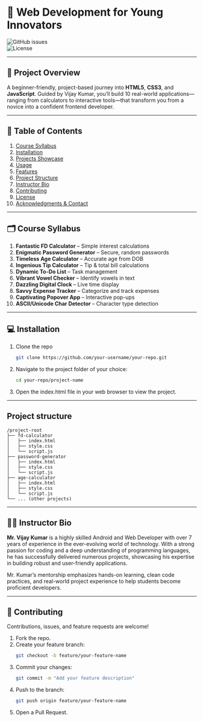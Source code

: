 <!-- Title & Badges -->
# 🚀 Web Development for Young Innovators  
![GitHub issues](https://img.shields.io/github/issues/your-username/your-repo)  
![License](https://img.shields.io/github/license/your-username/your-repo)

---

## 📖 Project Overview  
A beginner-friendly, project-based journey into **HTML5**, **CSS3**, and **JavaScript**. Guided by Vijay Kumar, you’ll build 10 real-world applications—ranging from calculators to interactive tools—that transform you from a novice into a confident frontend developer.

---

## 📑 Table of Contents  
1. [Course Syllabus](#course-syllabus)  
2. [Installation](#installation)  
3. [Projects Showcase](#projects-showcase)  
4. [Usage](#usage)  
5. [Features](#features)  
6. [Project Structure](#project-structure)  
7. [Instructor Bio](#instructor-bio)  
8. [Contributing](#contributing)  
9. [License](#license)  
10. [Acknowledgments & Contact](#acknowledgments--contact)

---

## 🗂️ Course Syllabus  
1. **Fantastic FD Calculator** – Simple interest calculations  
2. **Enigmatic Password Generator** – Secure, random passwords  
3. **Timeless Age Calculator** – Accurate age from DOB  
4. **Ingenious Tip Calculator** – Tip & total bill calculations  
5. **Dynamic To-Do List** – Task management  
6. **Vibrant Vowel Checker** – Identify vowels in text  
7. **Dazzling Digital Clock** – Live time display  
8. **Savvy Expense Tracker** – Categorize and track expenses  
9. **Captivating Popover App** – Interactive pop-ups  
10. **ASCII/Unicode Char Detector** – Character type detection  

---

## 💻 Installation  
1. Clone the repo  
   ```bash
   git clone https://github.com/your-username/your-repo.git
2. Navigate to the project folder of your choice:
   ```bash
   cd your-repo/project-name
3. Open the index.html file in your web browser to view the project.
---
## Project structure

    /project-root
    ├── fd-calculator
    │   ├── index.html
    │   ├── style.css
    │   └── script.js
    ├── password-generator
    │   ├── index.html
    │   ├── style.css
    │   └── script.js
    ├── age-calculator
    │   ├── index.html
    │   ├── style.css
    │   └── script.js
    └── ... (other projects)


---

## 👨‍🏫 Instructor Bio

**Mr. Vijay Kumar** is a highly skilled Android and Web Developer with over 7 years of experience in the ever-evolving world of technology. With a strong passion for coding and a deep understanding of programming languages, he has successfully delivered numerous projects, showcasing his expertise in building robust and user-friendly applications.

Mr. Kumar’s mentorship emphasizes hands-on learning, clean code practices, and real-world project experience to help students become proficient developers.

---

## 🤝 Contributing

Contributions, issues, and feature requests are welcome!

1. Fork the repo.
2. Create your feature branch:
    ```bash
    git checkout -b feature/your-feature-name
    ```
3. Commit your changes:
    ```bash
    git commit -m "Add your feature description"
    ```
4. Push to the branch:
    ```bash
    git push origin feature/your-feature-name
    ```
5. Open a Pull Request.
